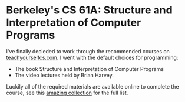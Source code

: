 # Berkeley's CS 61A: Structure and Interpretation of Computer Programs

I've finally decieded to work through the recommended courses on [teachyourselfcs.com](https://teachyourselfcs.com).
I went with the default choices for programming:
* The book Structure and Interpretation of Computer Programs
* The video lectures held by Brian Harvey.

Luckily all of the required materials are available online to complete the course, see this [amazing collection](https://raw.githubusercontent.com/theurere/berkeley_cs61a_spring-2011_archive/master/README.md) for the full list.
